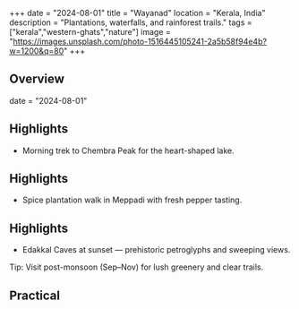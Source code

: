 +++
date = "2024-08-01"
title = "Wayanad"
location = "Kerala, India"
description = "Plantations, waterfalls, and rainforest trails."
tags = ["kerala","western-ghats","nature"]
image = "https://images.unsplash.com/photo-1516445105241-2a5b58f94e4b?w=1200&q=80"
+++

## Overview

date = "2024-08-01"


## Highlights

- Morning trek to Chembra Peak for the heart-shaped lake.

## Highlights

- Spice plantation walk in Meppadi with fresh pepper tasting.

## Highlights

- Edakkal Caves at sunset — prehistoric petroglyphs and sweeping views.

Tip: Visit post-monsoon (Sep–Nov) for lush greenery and clear trails.


## Practical
